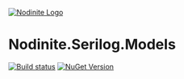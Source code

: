 [![Nodinite Logo](https://www.nodinite.com/wp-content/uploads/2018/10/Nodinite_logo_payoff2line_w195.png)](https://nodinite.com)

# Nodinite.Serilog.Models

[![Build status](https://ci.appveyor.com/api/projects/status/6s25qi0289k7t52k?svg=true)](https://ci.appveyor.com/project/syron/nodinite-serilog-models)
[![NuGet Version](http://img.shields.io/nuget/v/Nodinite.Serilog.Models.svg?style=flat)](https://www.nuget.org/packages/Nodinite.Serilog.Models/)
